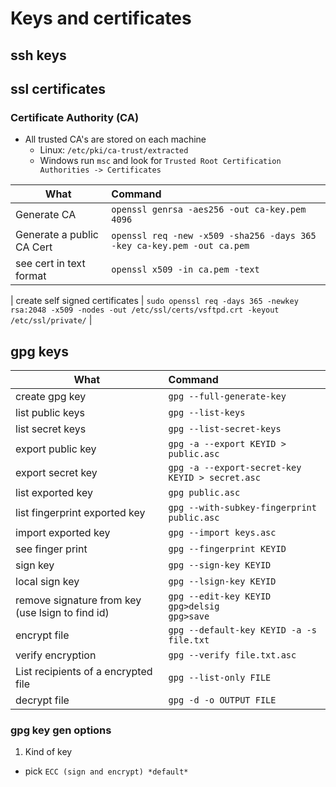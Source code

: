 # Keys and certificates

## ssh keys
## ssl certificates

### Certificate Authority (CA)

- All trusted CA's are stored on each machine
  - Linux:  ```/etc/pki/ca-trust/extracted```
  - Windows run ```msc``` and look for ```Trusted Root Certification Authorities -> Certificates```


| What                      | Command                                                                    |
| ------------------------- | :------------------------------------------------------------------------- |
| Generate CA               | ```openssl genrsa -aes256 -out ca-key.pem 4096```                          |
| Generate a public CA Cert | ```openssl req -new -x509 -sha256 -days 365 -key ca-key.pem -out ca.pem``` |
| see cert in text format | ```openssl x509 -in ca.pem -text``` |









| create self signed certificates     | ```sudo openssl req -days 365 -newkey rsa:2048 -x509 -nodes -out /etc/ssl/certs/vsftpd.crt -keyout /etc/ssl/private/``` |

## gpg keys

| What                                             | Command                                                               |
| ------------------------------------------------ | :-------------------------------------------------------------------- |
| create gpg key                                   | ```gpg --full-generate-key```                                         |
| list public keys                                 | ```gpg --list-keys```                                                 |
| list secret keys                                 | ```gpg --list-secret-keys```                                          |
| export public key                                | ```gpg -a --export KEYID > public.asc```                              |
| export secret key                                | ```gpg -a --export-secret-key KEYID > secret.asc```                   |
| list exported key                                | ```gpg public.asc```                                                  |
| list fingerprint exported key                    | ```gpg --with-subkey-fingerprint public.asc```                        |
| import exported key                              | ```gpg --import keys.asc```                                           |
| see finger print                                 | ```gpg --fingerprint KEYID```                                         |
| sign key                                         | ```gpg --sign-key KEYID```                                            |
| local sign key                                   | ```gpg --lsign-key KEYID```                                           |
| remove signature from key (use lsign to find id) | ```gpg --edit-key KEYID``` <br> ```gpg>delsig```  <br> ```gpg>save``` |
| encrypt file                                     | ```gpg --default-key KEYID -a -s file.txt```                          |
| verify encryption                                | ```gpg --verify file.txt.asc```                                       |
| List recipients of a encrypted file              | ```gpg --list-only FILE```                                            |
| decrypt file                                     | ```gpg -d -o OUTPUT FILE```                                           |






### gpg key gen options
1. Kind of key 
- pick ```ECC (sign and encrypt) *default*```
